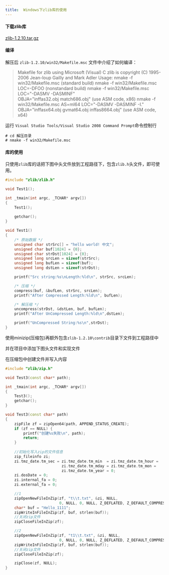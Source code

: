 ```yaml
---
title:  Windows下zlib库的使用
---
```


#### 下载zlib库
[zlib-1.2.10.tar.gz](https://pan.baidu.com/s/1c2aeiXU) 

#### 编译
解压后 `zlib-1.2.10/win32/Makefile.msc` 文件中介绍了如何编译：
> Makefile for zlib using Microsoft (Visual) C 
> zlib is copyright (C) 1995-2006 Jean-loup Gailly and Mark Adler
> Usage:
> nmake -f win32/Makefile.msc                                                (standard build)
> nmake -f win32/Makefile.msc LOC=-DFOO                            (nonstandard build)
> nmake -f win32/Makefile.msc LOC="-DASMV -DASMINF" \
> OBJA="inffas32.obj match686.obj"                                         (use ASM code, x86)
> nmake -f win32/Makefile.msc AS=ml64 LOC="-DASMV -DASMINF -I." \
> OBJA="inffasx64.obj gvmat64.obj inffas8664.obj"  (use ASM code, x64)

运行 `Visual Studio Tools/Visual Studio 2008 Command Prompt`命令控制行
``` 
# cd 解压目录
# nmake -f win32/Makefile.msc
```

#### 库的使用
只使用`zlib`库的话把下图中头文件放到工程路径下，包含`zlib.h`头文件，即可使用。

```cpp
#include "zlib/zlib.h"

void Test1();

int _tmain(int argc, _TCHAR* argv[]) 
{
	Test1();
	
	getchar();
}

void Test1()
{
    /* 原始数据 */
    unsigned char strSrc[] = "hello world! 中文";
    unsigned char buf[1024] = {0};
    unsigned char strDst[1024] = {0};
    unsigned long srcLen = sizeof(strSrc);
    unsigned long bufLen = sizeof(buf);
    unsigned long dstLen = sizeof(strDst);

    printf("Src string:%s\nLength:%ld\n", strSrc, srcLen);

    /* 压缩 */
    compress(buf, &bufLen, strSrc, srcLen);
    printf("After Compressed Length:%ld\n", bufLen);

    /* 解压缩 */
    uncompress(strDst, &dstLen, buf, bufLen);
    printf("After UnCompressed Length:%ld\n",dstLen);

    printf("UnCompressed String:%s\n",strDst);
}
```

使用minizip(压缩包)再额外包含`zlib-1.2.10\contrib`目录下文件到工程路径中

并在项目中添加下图头文件和实现文件

在压缩包中创建文件并写入内容
```cpp
#include "zlib/zip.h"

void Test3(const char* path);

int _tmain(int argc, _TCHAR* argv[]) 
{
	Test3();
	getchar();
}

void Test3(const char* path)
{
    zipFile zf = zipOpen64(path, APPEND_STATUS_CREATE);
    if (zf == NULL) {
        printf("创建%s失败\n", path);
        return;
    }
    
    //初始化写入zip的文件信息  
    zip_fileinfo zi;  
    zi.tmz_date.tm_sec = zi.tmz_date.tm_min  = zi.tmz_date.tm_hour =  
                         zi.tmz_date.tm_mday = zi.tmz_date.tm_mon =
                         zi.tmz_date.tm_year = 0;  
    zi.dosDate = 0;  
    zi.internal_fa = 0;  
    zi.external_fa = 0;  

    //1
    zipOpenNewFileInZip(zf, "t\\t.txt", &zi, NULL,
                        0, NULL, 0, NULL, Z_DEFLATED, Z_DEFAULT_COMPRESSION);
    char* buf = "Hello_1111";
    zipWriteInFileInZip(zf, buf, strlen(buf));
    //关闭zip文件  
    zipCloseFileInZip(zf);

    //2
    zipOpenNewFileInZip(zf, "t1\\t.txt", &zi, NULL,
                        0, NULL, 0, NULL, Z_DEFLATED, Z_DEFAULT_COMPRESSION);
    zipWriteInFileInZip(zf, buf, strlen(buf));
    //关闭zip文件  
    zipCloseFileInZip(zf);

    zipClose(zf, NULL);
}
```


